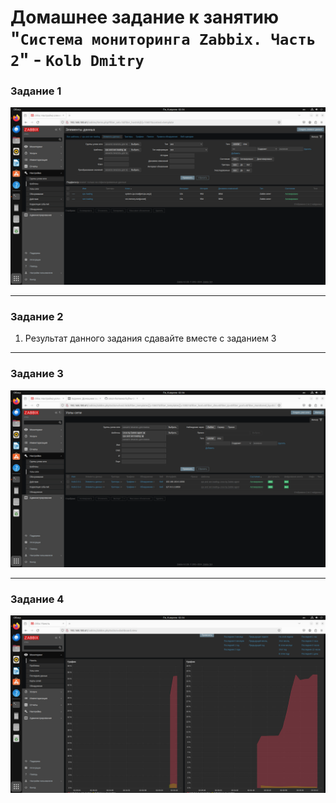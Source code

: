 # Домашнее задание к занятию "`Система мониторинга Zabbix. Часть 2`" - `Kolb Dmitry`

### Задание 1


![1](https://github.com/Chika1703/monitoring-system-Zabbix.-Part-2/blob/main/%D0%A1%D0%BD%D0%B8%D0%BC%D0%BE%D0%BA%20%D1%8D%D0%BA%D1%80%D0%B0%D0%BD%D0%B0%20%D0%BE%D1%82%202024-04-08%2002-34-42.png)


---

### Задание 2

1. Результат данного задания сдавайте вместе с заданием 3
   
---

### Задание 3

![3](https://github.com/Chika1703/monitoring-system-Zabbix.-Part-2/blob/main/%D0%A1%D0%BD%D0%B8%D0%BC%D0%BE%D0%BA%20%D1%8D%D0%BA%D1%80%D0%B0%D0%BD%D0%B0%20%D0%BE%D1%82%202024-04-08%2002-36-36.png)

---

### Задание 4
![4](https://github.com/Chika1703/monitoring-system-Zabbix.-Part-2/blob/main/%D0%A1%D0%BD%D0%B8%D0%BC%D0%BE%D0%BA%20%D1%8D%D0%BA%D1%80%D0%B0%D0%BD%D0%B0%20%D0%BE%D1%82%202024-04-08%2002-34-26.png)

